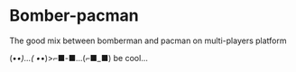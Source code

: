 # Bomber-pacman

The good mix between bomberman and pacman on multi-players platform

(•_•)...( •_•)>⌐■-■...(⌐■_■) be cool...
